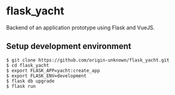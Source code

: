 # flask_yacht
Backend of an application prototype using Flask and VueJS.


## Setup development environment

```
$ git clone https://github.com/origin-unknown/flask_yacht.git
$ cd flask_yacht
$ export FLASK_APP=yacht:create_app
$ export FLASK_ENV=development
$ flask db upgrade
$ flask run
```
